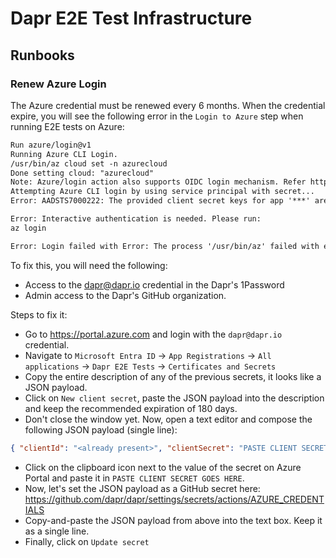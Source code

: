 # Dapr E2E Test Infrastructure

## Runbooks

### Renew Azure Login

The Azure credential must be renewed every 6 months. When the credential expire, you will see the following error in the `Login to Azure` step when running E2E tests on Azure:

```txt
Run azure/login@v1
Running Azure CLI Login.
/usr/bin/az cloud set -n azurecloud
Done setting cloud: "azurecloud"
Note: Azure/login action also supports OIDC login mechanism. Refer https://github.com/azure/login#configure-a-service-principal-with-a-federated-credential-to-use-oidc-based-authentication for more details.
Attempting Azure CLI login by using service principal with secret...
Error: AADSTS7000222: The provided client secret keys for app '***' are expired. Visit the Azure portal to create new keys for your app: https://aka.ms/NewClientSecret, or consider using certificate credentials for added security: https://aka.ms/certCreds. Trace ID: 4dc95b69-351d-438c-900c-62f611732901 Correlation ID: 7c6976b3-b878-42cc-bd40-71404c449ef7 Timestamp: 2024-07-01 16:04:07Z

Error: Interactive authentication is needed. Please run:
az login

Error: Login failed with Error: The process '/usr/bin/az' failed with exit code 1. Double check if the 'auth-type' is correct. Refer to https://github.com/Azure/login#readme for more information.
```

To fix this, you will need the following:
- Access to the dapr@dapr.io credential in the Dapr's 1Password
- Admin access to the Dapr's GitHub organization.

Steps to fix it:
- Go to https://portal.azure.com and login with the `dapr@dapr.io` credential.
- Navigate to `Microsoft Entra ID` -> `App Registrations` -> `All applications` -> `Dapr E2E Tests` -> `Certificates and Secrets`
- Copy the entire description of any of the previous secrets, it looks like a JSON payload.
- Click on `New client secret`, paste the JSON payload into the description and keep the recommended expiration of 180 days.
- Don't close the window yet. Now, open a text editor and compose the following JSON payload (single line):
```json
{ "clientId": "<already present>", "clientSecret": "PASTE CLIENT SECRET GOES HERE", "subscriptionId": "<already present>", "tenantId": "<already present>" }
```
- Click on the clipboard icon next to the value of the secret on Azure Portal and paste it in `PASTE CLIENT SECRET GOES HERE`.
- Now, let's set the JSON payload as a GitHub secret here: https://github.com/dapr/dapr/settings/secrets/actions/AZURE_CREDENTIALS
- Copy-and-paste the JSON payload from above into the text box. Keep it as a single line.
- Finally, click on `Update secret`